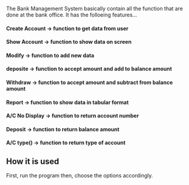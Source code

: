The Bank Management System basically contain all the function that are done at the bank office. It has the folloeing features...
#### Create Account -> function to get data from user
#### Show Account -> function to show data on screen
#### Modify -> function to add new data
#### deposite -> function to accept amount and add to balance amount
#### Withdraw -> function to accept amount and subtract from balance amount
#### Report -> function to show data in tabular format
#### A/C No Display -> function to return account number
#### Deposit -> function to return balance amount
#### A/C type() -> function to return type of account
## How it is used
First, run the program then, choose the options accordingly.
